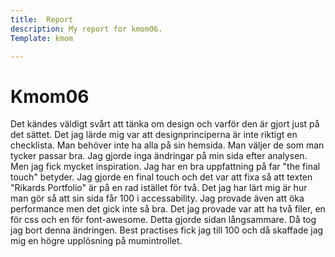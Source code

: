 ```yaml
---
title:  Report
description: My report for kmom06.
Template: kmom

---
```

Kmom06
===

Det kändes väldigt svårt att tänka om design och varför den är gjort just på det sättet. Det jag lärde mig var att designprinciperna är inte riktigt en checklista. Man behöver inte ha alla på sin hemsida. Man väljer de som man tycker passar bra. Jag gjorde inga ändringar på min sida efter analysen. Men jag fick mycket inspiration. Jag har en bra uppfattning på far "the final touch" betyder. Jag gjorde en final touch och det var att fixa så att texten "Rikards Portfolio" är på en rad istället för två. Det jag har lärt mig är hur man gör så att sin sida får 100 i accessability. Jag provade även att öka performance men det gick inte så bra. Det jag provade var att ha två filer, en för css och en för font-awesome. Detta gjorde sidan långsammare. Då tog jag bort denna ändringen. Best practises fick jag till 100 och då skaffade jag mig en högre upplösning på mumintrollet. 
